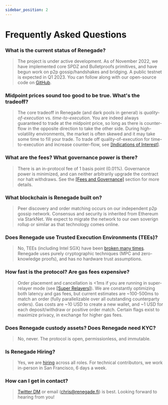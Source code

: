 ```yaml
---
sidebar_position: 2
---
```


# Frequently Asked Questions

### What is the current status of Renegade?
> The project is under active development. As of November 2022, we have
> implemented core SPDZ and Bulletproofs primitives, and have begun work on p2p
> gossip/handshakes and bridging. A public testnet is expected in Q1 2023. You
> can follow along with our open-source code on
> [GitHub](https://github.com/renegade-fi).

### Midpoint prices sound too good to be true. What's the tradeoff?
> The core tradeoff in Renegade (and dark pools in general) is
> *quality-of-execution* vs. *time-to-execution*. You are indeed always
> guaranteed to trade at the midpoint price, so long as there is counter-flow in
> the opposite direction to take the other side. During high-volatility
> environments, the market is often skewed and it may take some time to fill your
> trade. To trade off quality-of-execution for time-to-execution and increase
> counter-flow, see [[Indications of Interest]](/advanced-concepts/ioi).

### What are the fees? What governance power is there?
> There is an in-protocol fee of 1 basis point (0.01%). Governance power is
> minimized, and can neither arbitrarily upgrade the contract nor halt withdraws.
> See the [[Fees and Governance]](/basic-concepts/fees-and-governance) section for
> more details.

### What blockchain is Renegade built on?
> Peer discovery and order matching occurs on our independent p2p gossip network.
> Consensus and security is inherited from Ethereum via StarkNet. We expect to
> migrate the network to our own soverign rollup or similar as that technology
> comes online.

### Does Renegade use Trusted Execution Environments (TEEs)?
> No, TEEs (including Intel SGX) have been [broken many
> times](https://arstechnica.com/information-technology/2022/08/architectural-bug-in-some-intel-cpus-is-more-bad-news-for-sgx-users/).
> Renegade uses purely cryptographic techniques (MPC and zero-knowledge proofs),
> and has no hardware trust assumptions.

### How fast is the protocol? Are gas fees expensive?
> Order placement and cancellation is <1ms if you are running in super-relayer
> mode (see [[Super Relayers]](/advanced-concepts/super-relayers)). We are
> constantly optimizing both latency and gas fees, but current estimates are
> ~100-500ms to match an order (fully parallelizable over all outstanding
> counterparty orders). Gas costs are ~10 USD to create a new wallet, and ~1 USD
> for each deposit/withdraw or positive order match. Certain flags exist to
> maximize privacy, in exchange for higher gas fees.

### Does Renegade custody assets? Does Renegade need KYC?
> No, never. The protocol is open, permissionless, and immutable.

### Is Renegade Hiring?
> Yes, we are [hiring](https://jobs.renegade.fi) across all roles. For technical
> contributors, we work in-person in San Francisco, 6 days a week.

### How can I get in contact?
> [Twitter DM](https://twitter.com/renegade_fi) or email (chris@renegade.fi) is
> best. Looking forward to hearing from you!
